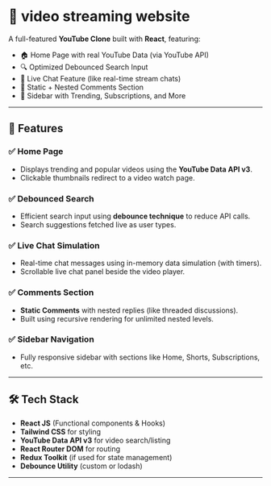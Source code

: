 # 🎥 video streaming website

A full-featured **YouTube Clone** built with **React**, featuring:

- 🏠 Home Page with real YouTube Data (via YouTube API)
- 🔍 Optimized Debounced Search Input
- 💬 Live Chat Feature (like real-time stream chats)
- 💬 Static + Nested Comments Section
- 📑 Sidebar with Trending, Subscriptions, and More

---

## 🚀 Features

### ✅ Home Page
- Displays trending and popular videos using the **YouTube Data API v3**.
- Clickable thumbnails redirect to a video watch page.

### ✅ Debounced Search
- Efficient search input using **debounce technique** to reduce API calls.
- Search suggestions fetched live as user types.

### ✅ Live Chat Simulation
- Real-time chat messages using in-memory data simulation (with timers).
- Scrollable live chat panel beside the video player.

### ✅ Comments Section
- **Static Comments** with nested replies (like threaded discussions).
- Built using recursive rendering for unlimited nested levels.

### ✅ Sidebar Navigation
- Fully responsive sidebar with sections like Home, Shorts, Subscriptions, etc.

---

## 🛠 Tech Stack

- **React JS** (Functional components & Hooks)
- **Tailwind CSS** for styling
- **YouTube Data API v3** for video search/listing
- **React Router DOM** for routing
- **Redux Toolkit** (if used for state management)
- **Debounce Utility** (custom or lodash)

--------------